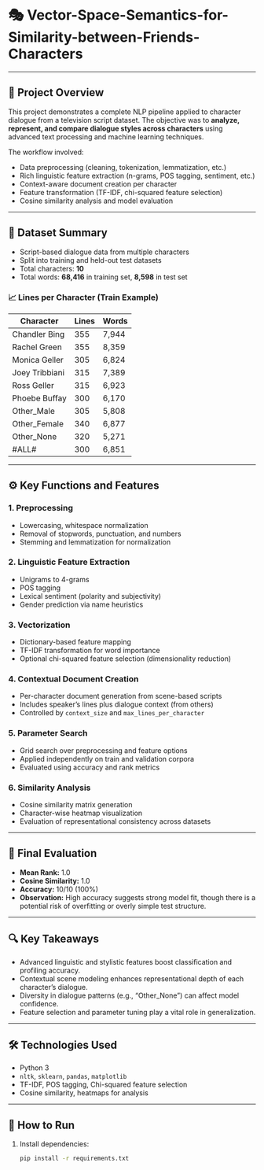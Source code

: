 # 🎭 Vector-Space-Semantics-for-Similarity-between-Friends-Characters


---

## 📌 Project Overview

This project demonstrates a complete NLP pipeline applied to character dialogue from a television script dataset. The objective was to **analyze, represent, and compare dialogue styles across characters** using advanced text processing and machine learning techniques.

The workflow involved:
- Data preprocessing (cleaning, tokenization, lemmatization, etc.)
- Rich linguistic feature extraction (n-grams, POS tagging, sentiment, etc.)
- Context-aware document creation per character
- Feature transformation (TF-IDF, chi-squared feature selection)
- Cosine similarity analysis and model evaluation

---

## 📂 Dataset Summary

- Script-based dialogue data from multiple characters
- Split into training and held-out test datasets
- Total characters: **10**
- Total words: **68,416** in training set, **8,598** in test set

### 📈 Lines per Character (Train Example)
| Character         | Lines | Words |
|------------------|-------|-------|
| Chandler Bing     | 355   | 7,944 |
| Rachel Green      | 355   | 8,359 |
| Monica Geller     | 305   | 6,824 |
| Joey Tribbiani    | 315   | 7,389 |
| Ross Geller       | 315   | 6,923 |
| Phoebe Buffay     | 300   | 6,170 |
| Other_Male        | 305   | 5,808 |
| Other_Female      | 340   | 6,877 |
| Other_None        | 320   | 5,271 |
| #ALL#             | 300   | 6,851 |

---

## ⚙️ Key Functions and Features

### 1. **Preprocessing**
- Lowercasing, whitespace normalization
- Removal of stopwords, punctuation, and numbers
- Stemming and lemmatization for normalization

### 2. **Linguistic Feature Extraction**
- Unigrams to 4-grams
- POS tagging
- Lexical sentiment (polarity and subjectivity)
- Gender prediction via name heuristics

### 3. **Vectorization**
- Dictionary-based feature mapping
- TF-IDF transformation for word importance
- Optional chi-squared feature selection (dimensionality reduction)

### 4. **Contextual Document Creation**
- Per-character document generation from scene-based scripts
- Includes speaker’s lines plus dialogue context (from others)
- Controlled by `context_size` and `max_lines_per_character`

### 5. **Parameter Search**
- Grid search over preprocessing and feature options
- Applied independently on train and validation corpora
- Evaluated using accuracy and rank metrics

### 6. **Similarity Analysis**
- Cosine similarity matrix generation
- Character-wise heatmap visualization
- Evaluation of representational consistency across datasets

---

## 🧪 Final Evaluation

- **Mean Rank:** 1.0  
- **Cosine Similarity:** 1.0  
- **Accuracy:** 10/10 (100%)  
- **Observation:** High accuracy suggests strong model fit, though there is a potential risk of overfitting or overly simple test structure.

---

## 🔍 Key Takeaways

- Advanced linguistic and stylistic features boost classification and profiling accuracy.
- Contextual scene modeling enhances representational depth of each character’s dialogue.
- Diversity in dialogue patterns (e.g., “Other_None”) can affect model confidence.
- Feature selection and parameter tuning play a vital role in generalization.

---

## 🛠️ Technologies Used

- Python 3  
- `nltk`, `sklearn`, `pandas`, `matplotlib`  
- TF-IDF, POS tagging, Chi-squared feature selection  
- Cosine similarity, heatmaps for analysis

---

## 🚀 How to Run

1. Install dependencies:  
   ```bash
   pip install -r requirements.txt
